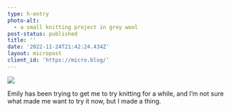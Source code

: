 ```yaml
---
type: h-entry
photo-alt:
  - a small knitting project in grey wool
post-status: published
title: ''
date: '2022-11-24T21:42:24.434Z'
layout: micropost
client_id: 'https://micro.blog/'
---
```

![](/https://gweezlebur.com/micromedia/1669326143_image.jpg)

Emily has been trying to get me to try knitting for a while, and I’m not sure what made me want to try it now, but I made a thing.
